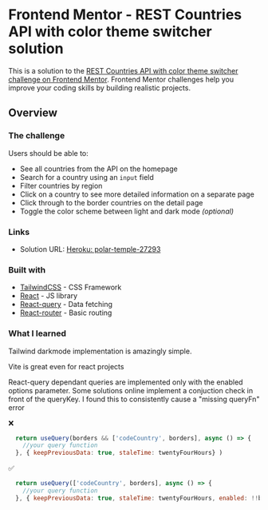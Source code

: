 # Frontend Mentor - REST Countries API with color theme switcher solution

This is a solution to the [REST Countries API with color theme switcher challenge on Frontend Mentor](https://www.frontendmentor.io/challenges/rest-countries-api-with-color-theme-switcher-5cacc469fec04111f7b848ca). Frontend Mentor challenges help you improve your coding skills by building realistic projects. 

## Overview

### The challenge

Users should be able to:

- See all countries from the API on the homepage
- Search for a country using an `input` field
- Filter countries by region
- Click on a country to see more detailed information on a separate page
- Click through to the border countries on the detail page
- Toggle the color scheme between light and dark mode *(optional)*

### Links

- Solution URL: [Heroku: polar-temple-27293](https://polar-temple-27293.herokuapp.com/)

### Built with

- [TailwindCSS](https://tailwindcss.com/) - CSS Framework
- [React](https://reactjs.org/) - JS library
- [React-query](https://react-query.tanstack.com/) - Data fetching
- [React-router](https://reactrouter.com/docs/en/v6) - Basic routing

### What I learned

Tailwind darkmode implementation is amazingly simple.

Vite is great even for react projects

React-query dependant queries are implemented only with the enabled options parameter. 
Some solutions online implement a conjuction check in front of the queryKey. I found this to consistently cause a "missing queryFn" error

:x:
```js
  return useQuery(borders && ['codeCountry', borders], async () => {
    //your query function
  }, { keepPreviousData: true, staleTime: twentyFourHours} )
```
:white_check_mark:
```js
  return useQuery(['codeCountry', borders], async () => {
    //your query function
  }, { keepPreviousData: true, staleTime: twentyFourHours, enabled: !!borders } )
```